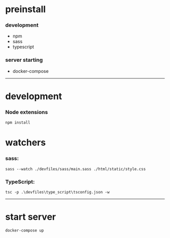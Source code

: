 # preinstall
### development
* npm
* sass
* typescript
### server starting
*    docker-compose
***
# development
### Node extensions
    npm install
# watchers
### sass:
    sass --watch ./devfiles/sass/main.sass ./html/static/style.css
### TypeScript:
    tsc -p .\devfiles\type_script\tsconfig.json -w
***
# start server
    docker-compose up